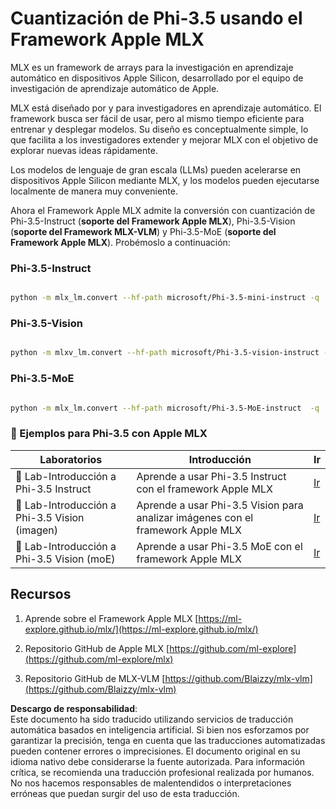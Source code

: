 # **Cuantización de Phi-3.5 usando el Framework Apple MLX**

MLX es un framework de arrays para la investigación en aprendizaje automático en dispositivos Apple Silicon, desarrollado por el equipo de investigación de aprendizaje automático de Apple.

MLX está diseñado por y para investigadores en aprendizaje automático. El framework busca ser fácil de usar, pero al mismo tiempo eficiente para entrenar y desplegar modelos. Su diseño es conceptualmente simple, lo que facilita a los investigadores extender y mejorar MLX con el objetivo de explorar nuevas ideas rápidamente.

Los modelos de lenguaje de gran escala (LLMs) pueden acelerarse en dispositivos Apple Silicon mediante MLX, y los modelos pueden ejecutarse localmente de manera muy conveniente.

Ahora el Framework Apple MLX admite la conversión con cuantización de Phi-3.5-Instruct (**soporte del Framework Apple MLX**), Phi-3.5-Vision (**soporte del Framework MLX-VLM**) y Phi-3.5-MoE (**soporte del Framework Apple MLX**). Probémoslo a continuación:

### **Phi-3.5-Instruct**

```bash

python -m mlx_lm.convert --hf-path microsoft/Phi-3.5-mini-instruct -q

```

### **Phi-3.5-Vision**

```bash

python -m mlxv_lm.convert --hf-path microsoft/Phi-3.5-vision-instruct -q

```

### **Phi-3.5-MoE**

```bash

python -m mlx_lm.convert --hf-path microsoft/Phi-3.5-MoE-instruct  -q

```

### **🤖 Ejemplos para Phi-3.5 con Apple MLX**

| Laboratorios    | Introducción | Ir |
| -------- | ------- |  ------- |
| 🚀 Lab-Introducción a Phi-3.5 Instruct  | Aprende a usar Phi-3.5 Instruct con el framework Apple MLX   |  [Ir](../../../../../code/09.UpdateSamples/Aug/mlx-phi35-instruct.ipynb)    |
| 🚀 Lab-Introducción a Phi-3.5 Vision (imagen) | Aprende a usar Phi-3.5 Vision para analizar imágenes con el framework Apple MLX     |  [Ir](../../../../../code/09.UpdateSamples/Aug/mlx-phi35-vision.ipynb)    |
| 🚀 Lab-Introducción a Phi-3.5 Vision (moE)   | Aprende a usar Phi-3.5 MoE con el framework Apple MLX  |  [Ir](../../../../../code/09.UpdateSamples/Aug/mlx-phi35-moe.ipynb)    |

## **Recursos**

1. Aprende sobre el Framework Apple MLX [https://ml-explore.github.io/mlx/](https://ml-explore.github.io/mlx/)

2. Repositorio GitHub de Apple MLX [https://github.com/ml-explore](https://github.com/ml-explore/mlx)

3. Repositorio GitHub de MLX-VLM [https://github.com/Blaizzy/mlx-vlm](https://github.com/Blaizzy/mlx-vlm)

**Descargo de responsabilidad**:  
Este documento ha sido traducido utilizando servicios de traducción automática basados en inteligencia artificial. Si bien nos esforzamos por garantizar la precisión, tenga en cuenta que las traducciones automatizadas pueden contener errores o imprecisiones. El documento original en su idioma nativo debe considerarse la fuente autorizada. Para información crítica, se recomienda una traducción profesional realizada por humanos. No nos hacemos responsables de malentendidos o interpretaciones erróneas que puedan surgir del uso de esta traducción.